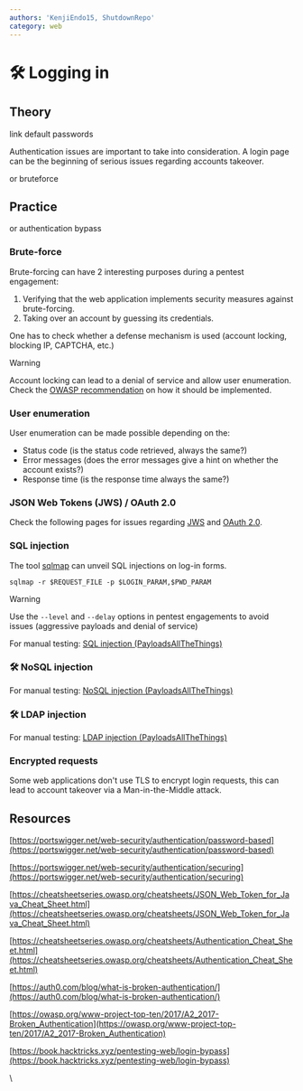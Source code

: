```yaml
---
authors: 'KenjiEndo15, ShutdownRepo'
category: web
---
```


# 🛠️ Logging in

## Theory

link default passwords

Authentication issues are important to take into consideration. A login page can be the beginning of serious issues regarding accounts takeover.

or bruteforce

## Practice

or authentication bypass

### Brute-force

Brute-forcing can have 2 interesting purposes during a pentest engagement:

1. Verifying that the web application implements security measures against brute-forcing.
2. Taking over an account by guessing its credentials.

One has to check whether a defense mechanism is used (account locking, blocking IP, CAPTCHA, etc.)

> [!WARNING]
> Account locking can lead to a denial of service and allow user enumeration. Check the [OWASP recommendation](https://cheatsheetseries.owasp.org/cheatsheets/Authentication_Cheat_Sheet.html#account-lockout) on how it should be implemented.

### User enumeration

User enumeration can be made possible depending on the:

* Status code (is the status code retrieved, always the same?)
* Error messages (does the error messages give a hint on whether the account exists?)
* Response time (is the response time always the same?)

### JSON Web Tokens (JWS) / OAuth 2.0

Check the following pages for issues regarding [JWS](https://www.thehacker.recipes/web/inputs/insecure-json-web-tokens) and [OAuth 2.0](https://www.thehacker.recipes/web/configuration/oauth-2.0).

### SQL injection

The tool [sqlmap](https://sqlmap.org/) can unveil SQL injections on log-in forms.

```
sqlmap -r $REQUEST_FILE -p $LOGIN_PARAM,$PWD_PARAM
```

> [!WARNING]
> Use the `--level` and `--delay` options in pentest engagements to avoid issues (aggressive payloads and denial of service)

For manual testing: [SQL injection (PayloadsAllTheThings)](https://github.com/swisskyrepo/PayloadsAllTheThings/tree/master/SQL%20Injection#authentication-bypass)

### 🛠️ NoSQL injection

For manual testing: [NoSQL injection (PayloadsAllTheThings)](https://github.com/swisskyrepo/PayloadsAllTheThings/tree/master/SQL%20Injection#authentication-bypass)

### 🛠️ LDAP injection

For manual testing: [LDAP injection (PayloadsAllTheThings)](https://github.com/swisskyrepo/PayloadsAllTheThings/tree/master/LDAP%20Injection)

### Encrypted requests

Some web applications don't use TLS to encrypt login requests, this can lead to account takeover via a Man-in-the-Middle attack.

## Resources

[https://portswigger.net/web-security/authentication/password-based](https://portswigger.net/web-security/authentication/password-based)

[https://portswigger.net/web-security/authentication/securing](https://portswigger.net/web-security/authentication/securing)

[https://cheatsheetseries.owasp.org/cheatsheets/JSON_Web_Token_for_Java_Cheat_Sheet.html](https://cheatsheetseries.owasp.org/cheatsheets/JSON_Web_Token_for_Java_Cheat_Sheet.html)

[https://cheatsheetseries.owasp.org/cheatsheets/Authentication_Cheat_Sheet.html](https://cheatsheetseries.owasp.org/cheatsheets/Authentication_Cheat_Sheet.html)

[https://auth0.com/blog/what-is-broken-authentication/](https://auth0.com/blog/what-is-broken-authentication/)

[https://owasp.org/www-project-top-ten/2017/A2_2017-Broken_Authentication](https://owasp.org/www-project-top-ten/2017/A2_2017-Broken_Authentication)

[https://book.hacktricks.xyz/pentesting-web/login-bypass](https://book.hacktricks.xyz/pentesting-web/login-bypass)

\
